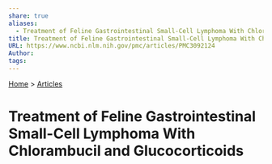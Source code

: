 ```yaml
---  
share: true  
aliases:  
  - Treatment of Feline Gastrointestinal Small-Cell Lymphoma With Chlorambucil and Glucocorticoids  
title: Treatment of Feline Gastrointestinal Small-Cell Lymphoma With Chlorambucil and Glucocorticoids  
URL: https://www.ncbi.nlm.nih.gov/pmc/articles/PMC3092124  
Author:   
tags:   
---  
```

[Home](../index.md) > [Articles](./index.md)  
# Treatment of Feline Gastrointestinal Small-Cell Lymphoma With Chlorambucil and Glucocorticoids  
